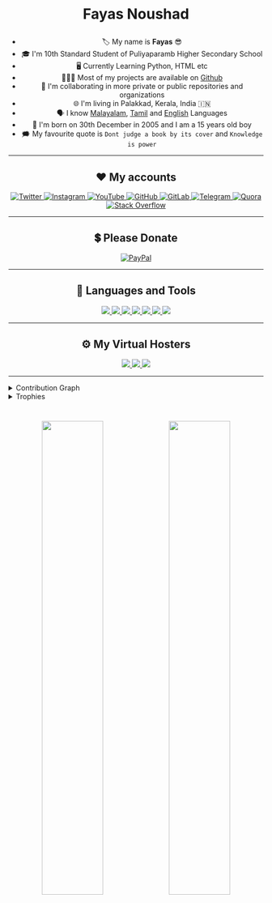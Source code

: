 <h1><p align="center">Fayas Noushad</p></h1>


<ul align="center">
<li>🏷️ My name is <strong>Fayas</strong> 😎</li>
<li>🎓 I'm 10th Standard Student of Puliyaparamb Higher Secondary School</li>
<li>🖥️ Currently Learning Python, HTML etc</li>
<li>👨🏻‍💻 Most of my projects are available on <a href="https://github.com/FayasNoushad?tab=repositories">Github</a></li>
<li>🔭 I'm collaborating in more private or public repositories and organizations</li>
<li>🌐 I'm living in Palakkad, Kerala, India 🇮🇳</li>
<li>🗣️ I know <a href="https://google.com/search?q=Malayalam">Malayalam</a>, <a href="https://google.com/search?q=Tamil">Tamil</a> and <a href="https://google.com/search?q=English">English</a> Languages</li>
<li>🎂 I'm born on 30th December in 2005 and I am a 15 years old boy</li>
<li>🗯️ My favourite quote is <code>Dont judge a book by its cover</code> and <code>Knowledge is power</code></li>
</ul>


---


<h2 align="center">❤️ My accounts</h2>
<p align="center">
    <a href="https://twitter.com/FayasNoushad">
        <img
            src="https://img.shields.io/badge/Twitter-black?&style=for-the-badge&logo=twitter"
            alt="Twitter"
        />
    </a>
    <a href="https://instagram.com/TheFayas">
        <img
            src="https://img.shields.io/badge/Instagram-black?&style=for-the-badge&logo=instagram"
            alt="Instagram"
        />
    </a>
    <a href="https://youtube.com/channel/UCqC-Yzy8J9FuTH_lDRhBMCA">
        <img
            src="https://img.shields.io/badge/YouTube-black?&style=for-the-badge&logo=youtube"
            alt="YouTube"
        />
    </a>
    <a href="https://github.com/FayasNoushad">
        <img
            src="https://img.shields.io/badge/GitHub-black?&style=for-the-badge&logo=github"
            alt="GitHub"
        />
    </a>
    <a href="https://gitlab.com/FayasNoushad">
        <img
            src="https://img.shields.io/badge/GitLab-black?&style=for-the-badge&logo=gitlab"
            alt="GitLab"
        />
    </a>
    <a href="https://telegram.me/FayasNoushad">
        <img
            src="https://img.shields.io/badge/Telegram-black?&style=for-the-badge&logo=telegram"
            alt="Telegram"
        />
    </a>
    <a href="https://www.quora.com/profile/Fayas-Noushad-1">
        <img
            src="https://img.shields.io/badge/Quora-black?&style=for-the-badge&logo=quora"
            alt="Quora"
        />
    </a>
    <a href="https://stackoverflow.com/users/16129096/fayas-noushad">
        <img
            src="https://img.shields.io/badge/Stack_Overflow-black?&style=for-the-badge&logo=stackoverflow"
            alt="Stack Overflow"
        />
    </a>
</p>


---


<h2 align="center">💲 Please Donate</h2>
<p align="center">
    <a href="https://paypal.me/FayasNoushad">
        <img
            src="https://img.shields.io/badge/PayPal-black?&style=for-the-badge&logo=paypal"
            alt="PayPal"
        />
    </a>
</p>


---


<h2 align="center">🔨 Languages and Tools</h2>
<p align="center">
    <a href="https://www.python.org" target="_blank">
        <img
            src="https://img.shields.io/badge/Python-black?&style=for-the-badge&logo=python"
        />
    </a>
    <a href="https://html.spec.whatwg.org/" target="_blank">
        <img
            src="https://img.shields.io/badge/HTML-black?&style=for-the-badge&logo=html5"
        />
    </a>
    <a href="https://git-scm.com/" target="_blank">
        <img
            src="https://img.shields.io/badge/Git-black?&style=for-the-badge&logo=git&logoColor=red"
        />
    </a>
    <a href="https://github.com/" target="_blank">
        <img
            src="https://img.shields.io/badge/GitHub-black?&style=for-the-badge&logo=github"
        />
    </a>
    <a href="https://mongodb.com/" target="_blank">
        <img
            src="https://img.shields.io/badge/MongoDB-black?&style=for-the-badge&logo=mongodb"
        />
    </a>
    <a href="https://daringfireball.net/projects/markdown/" target="_blank">
        <img
            src="https://img.shields.io/badge/Markdown-black?&style=for-the-badge&logo=markdown"
        />
    </a>
    <a href="https://json.org" target="_blank">
        <img
            src="https://img.shields.io/badge/Json-black?&style=for-the-badge&logo=json"
        />
    </a>
</p>


---


<h2 align="center">⚙️ My Virtual Hosters</h2>
<p align="center">
    <a href="https://heroku.com" target="_blank">
        <img
            src="https://img.shields.io/badge/Heroku-black?&style=for-the-badge&logo=heroku"
        />
    </a>
    <a href="https://vercel.com" target="_blank">
        <img
            src="https://img.shields.io/badge/Vercel-black?&style=for-the-badge&logo=vercel"
        />
    </a>
    <a href="https://netlify.com" target="_blank">
        <img
            src="https://img.shields.io/badge/Netlify-black?&style=for-the-badge&logo=netlify"
        />
    </a>
</p>


---


<details><summary>Contribution Graph</summary>
<br/>
<p align="center">
    <img
        width="96%"
        src="https://activity-graph.herokuapp.com/graph?username=FayasNoushad&custom_title=Contribution+Graph&theme=xcode"
    />
</p>
</details>


<details><summary>Trophies</summary>
<br/>
<p align="center">
    <img
        width="96%"
        src="https://github-profile-trophy.vercel.app/?username=FayasNoushad&theme=darkhub"
    />
</details>


#


<p align="center">
    <img
        width="49%"
        src="https://github-readme-stats.vercel.app/api?username=FayasNoushad&count_private=true&include_all_commits=true&show_icons=true&theme=tokyonight&custom_title=GitHub+Stats"
    />
    <img
        width="49%"
        src="https://github-readme-streak-stats.herokuapp.com?user=FayasNoushad&theme=tokyonight"
    />
</p>
